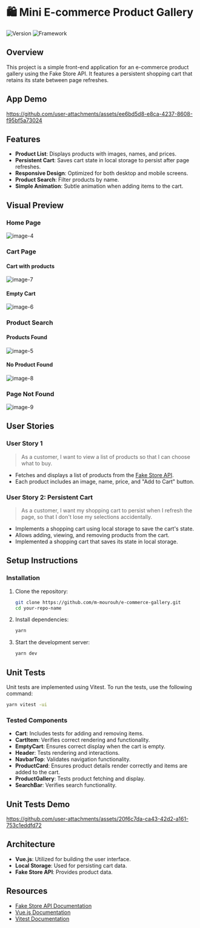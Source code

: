 # 🛍️ Mini E-commerce Product Gallery

![Version](https://img.shields.io/badge/version-2.1.1-brightgreen)
![Framework](https://img.shields.io/badge/framework-Vue.js-green)

## Overview

This project is a simple front-end application for an e-commerce product gallery using the Fake Store API. It features a persistent shopping cart that retains its state between page refreshes.

## App Demo

https://github.com/user-attachments/assets/ee6bd5d8-e8ca-4237-8608-f95bf5a73024


## Features 

- **Product List**: Displays products with images, names, and prices.
- **Persistent Cart**: Saves cart state in local storage to persist after page refreshes.
- **Responsive Design**: Optimized for both desktop and mobile screens.
- **Product Search**: Filter products by name.
- **Simple Animation**: Subtle animation when adding items to the cart.

## Visual Preview

### Home Page
![image-4](https://github.com/user-attachments/assets/7ebb635f-8e27-4380-949b-a1e20bbcfaed)


### Cart Page
#### Cart with products
![image-7](https://github.com/user-attachments/assets/f9bc8157-c154-4872-82ea-a4a98879a658)

#### Empty Cart
![image-6](https://github.com/user-attachments/assets/17054b74-4c00-4b1e-93eb-3a1a83da3f3f)


### Product Search

#### Products Found
![image-5](https://github.com/user-attachments/assets/158ab206-a567-4cb2-b28c-c879de72de16)

#### No Product Found
![image-8](https://github.com/user-attachments/assets/5fbb1363-0c79-4cab-9179-251f02b1d5af)

### Page Not Found
![image-9](https://github.com/user-attachments/assets/b32a2135-e841-462d-abd2-d1b75522b1c4)

## User Stories

### User Story 1

> As a customer, I want to view a list of products so that I can choose what to buy.

- Fetches and displays a list of products from the [Fake Store API](https://fakestoreapi.com/products).
- Each product includes an image, name, price, and "Add to Cart" button.

### User Story 2: Persistent Cart

> As a customer, I want my shopping cart to persist when I refresh the page, so that I don't lose my selections accidentally.

- Implements a shopping cart using local storage to save the cart's state.
- Allows adding, viewing, and removing products from the cart.
- Implemented a shopping cart that saves its state in local storage.

## Setup Instructions


### Installation

1. Clone the repository:
   ```bash
   git clone https://github.com/m-mourouh/e-commerce-gallery.git
   cd your-repo-name
2. Install dependencies:
      ```bash
   yarn
3. Start the development server:
   ```bash
   yarn dev

## Unit Tests
Unit tests are implemented using Vitest. To run the tests, use the following command:
```bash 
yarn vitest -ui
```
### Tested Components
- <b>Cart</b>: Includes tests for adding and removing items.
- <b>CartItem</b>: Verifies correct rendering and functionality.
- <b>EmptyCart</b>: Ensures correct display when the cart is empty.
- <b>Header</b>: Tests rendering and interactions.
- <b>NavbarTop</b>: Validates navigation functionality.
- <b>ProductCard</b>: Ensures product details render correctly and items are added to the cart.
- <b>ProductGallery</b>: Tests product fetching and display.
- <b>SearchBar</b>: Verifies search functionality.

## Unit Tests Demo

https://github.com/user-attachments/assets/20f6c7da-ca43-42d2-a161-753c1eddfd72


## Architecture
- <b>Vue.js</b>: Utilized for building the user interface.
- <b>Local Storage</b>: Used for persisting cart data.
- <b>Fake Store API</b>: Provides product data.

## Resources
- [Fake Store API Documentation](https://fakestoreapi.com/docs)
- [Vue.js Documentation](https://vuejs.org/guide/introduction)
- [Vitest Documentation](https://vitest.dev)
